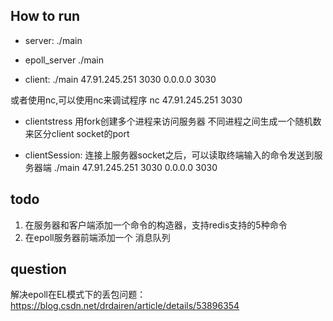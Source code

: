 ## How to run
* server:
./main

* epoll_server
./main

* client:
./main 47.91.245.251 3030 0.0.0.0 3030

或者使用nc,可以使用nc来调试程序
nc 47.91.245.251 3030

* clientstress
用fork创建多个进程来访问服务器
不同进程之间生成一个随机数来区分client socket的port

* clientSession:
连接上服务器socket之后，可以读取终端输入的命令发送到服务器端
./main 47.91.245.251 3030 0.0.0.0 3030


## todo
1. 在服务器和客户端添加一个命令的构造器，支持redis支持的5种命令
2. 在epoll服务器前端添加一个 消息队列



## question
解决epoll在EL模式下的丢包问题：
https://blog.csdn.net/drdairen/article/details/53896354
